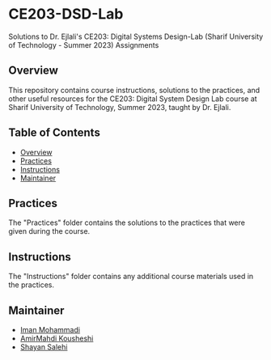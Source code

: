 # CE203-DSD-Lab
Solutions to Dr. Ejlali's CE203: Digital Systems Design-Lab (Sharif University of Technology - Summer 2023) Assignments

## Overview

This repository contains course instructions, solutions to the practices, and other useful resources for the CE203: Digital System Design Lab course at Sharif University of Technology, Summer 2023, taught by Dr. Ejlali.

## Table of Contents

- [Overview](#overview)
- [Practices](#practices)
- [Instructions](#instructions)
- [Maintainer](#Maintainer)

## Practices

The "Practices" folder contains the solutions to the practices that were given during the course.

## Instructions

The "Instructions" folder contains any additional course materials used in the practices.

## Maintainer

- [Iman Mohammadi](https://github.com/Imanm02)
- [AmirMahdi Kousheshi](https://github.com/amkamir82)
- [Shayan Salehi](https://github.com/ShayanSalehi81)